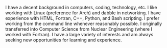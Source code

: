 I have a decent background in computers, coding, technology, etc.  I like working with Linux (preference for Arch) and dabble in networking.  I have experience with HTML, Fortran, C++, Python, and Bash scripting.  I prefer working from the command line whenever reasonably possible.  I originally transferred into Computer Science from Nuclear Engineering (where I worked with Fortran).  I have a large variety of interests and am always seeking new opportunities for learning and experience.
